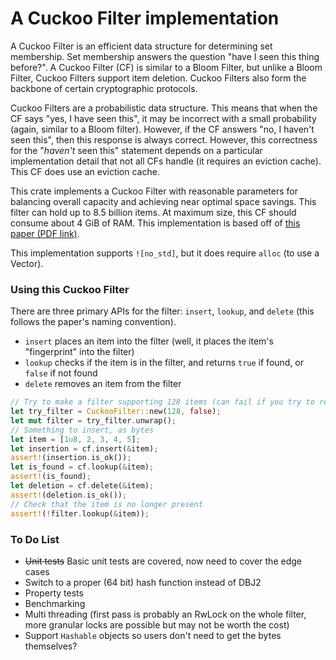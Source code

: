 # A Cuckoo Filter implementation

A Cuckoo Filter is an efficient data structure for determining set membership. Set membership answers the question "have I seen this thing before?". A Cuckoo Filter (CF) is similar to a Bloom Filter, but unlike a Bloom Filter, Cuckoo Filters support item deletion. Cuckoo Filters also form the backbone of certain cryptographic protocols.

Cuckoo Filters are a probabilistic data structure. This means that when the CF says "yes, I have seen this", it may be incorrect with a small probability (again, similar to a Bloom filter). However, if the CF answers "no, I haven't seen this", then this response is always correct. However, this correctness for the "_haven't_ seen this" statement depends on a particular implementation detail that not all CFs handle (it requires an eviction cache). This CF does use an eviction cache.  

This crate implements a Cuckoo Filter with reasonable parameters for balancing overall capacity and achieving near optimal space savings. This filter can hold up to 8.5 billion items. At maximum size, this CF should consume about 4 GiB of RAM. This implementation is based off of [this paper (PDF link)](https://www.cs.cmu.edu/~binfan/papers/conext14_cuckoofilter.pdf).

This implementation supports `![no_std]`, but it does require `alloc` (to use a Vector).

### Using this Cuckoo Filter

There are three primary APIs for the filter: `insert`, `lookup`, and `delete` (this follows the paper's naming convention). 

- `insert` places an item into the filter (well, it places the item's "fingerprint" into the filter)
- `lookup` checks if the item is in the filter, and returns `true` if found, or `false` if not found
- `delete` removes an item from the filter

```rust
// Try to make a filter supporting 128 items (can fail if you try to request more than item limit)
let try_filter = CuckooFilter::new(128, false);
let mut filter = try_filter.unwrap();
// Something to insert, as bytes
let item = [1u8, 2, 3, 4, 5];
let insertion = cf.insert(&item);
assert!(insertion.is_ok());
let is_found = cf.lookup(&item);
assert!(is_found);
let deletion = cf.delete(&item);
assert!(deletion.is_ok());
// Check that the item is no longer present
assert!(!filter.lookup(&item));
```

### To Do List

- ~~Unit tests~~ Basic unit tests are covered, now need to cover the edge cases
- Switch to a proper (64 bit) hash function instead of DBJ2
- Property tests
- Benchmarking
- Multi threading (first pass is probably an RwLock on the whole filter, more granular locks are possible but may not be worth the cost)
- Support `Hashable` objects so users don't need to get the bytes themselves?